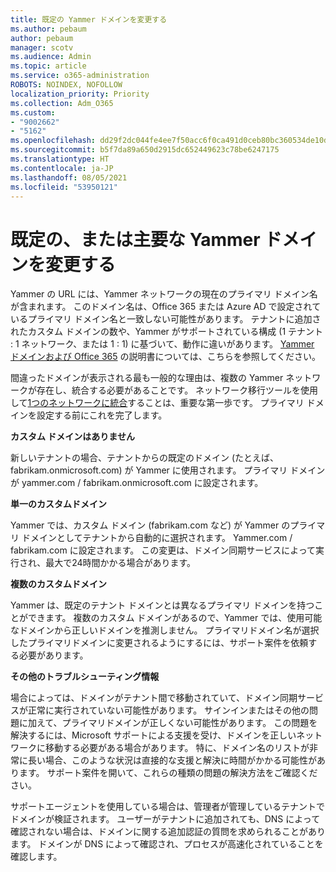 ```yaml
---
title: 既定の Yammer ドメインを変更する
ms.author: pebaum
author: pebaum
manager: scotv
ms.audience: Admin
ms.topic: article
ms.service: o365-administration
ROBOTS: NOINDEX, NOFOLLOW
localization_priority: Priority
ms.collection: Adm_O365
ms.custom:
- "9002662"
- "5162"
ms.openlocfilehash: dd29f2dc044fe4ee7f50acc6f0ca491d0ceb80bc360534de10d4010230614f80
ms.sourcegitcommit: b5f7da89a650d2915dc652449623c78be6247175
ms.translationtype: HT
ms.contentlocale: ja-JP
ms.lasthandoff: 08/05/2021
ms.locfileid: "53950121"
---
```

# <a name="changing-the-defaultprimary-yammer-domain"></a>既定の、または主要な Yammer ドメインを変更する

Yammer の URL には、Yammer ネットワークの現在のプライマリ ドメイン名が含まれます。 このドメイン名は、Office 365 または Azure AD で設定されているプライマリ ドメイン名と一致しない可能性があります。 テナントに追加されたカスタム ドメインの数や、Yammer がサポートされている構成 (1 テナント : 1 ネットワーク、または 1 : 1) に基づいて、動作に違いがあります。 [Yammer ドメインおよび Office 365](https://docs.microsoft.com/yammer/configure-your-yammer-network/manage-yammer-domains) の説明書については、こちらを参照してください。

間違ったドメインが表示される最も一般的な理由は、複数の Yammer ネットワークが存在し、統合する必要があることです。 ネットワーク移行ツールを使用して[1つのネットワークに統合](https://docs.microsoft.com/yammer/configure-your-yammer-network/consolidate-multiple-yammer-networks)することは、重要な第一歩です。 プライマリ ドメインを設定する前にこれを完了します。

**カスタム ドメインはありません**

新しいテナントの場合、テナントからの既定のドメイン (たとえば、fabrikam.onmicrosoft.com) が Yammer に使用されます。 プライマリ ドメインが yammer.com / fabrikam.onmicrosoft.com に設定されます。

**単一のカスタムドメイン**

Yammer では、カスタム ドメイン (fabrikam.com など) が Yammer のプライマリ ドメインとしてテナントから自動的に選択されます。 Yammer.com / fabrikam.com に設定されます。 この変更は、ドメイン同期サービスによって実行され、最大で24時間かかる場合があります。

**複数のカスタムドメイン**

Yammer は、既定のテナント ドメインとは異なるプライマリ ドメインを持つことができます。 複数のカスタム ドメインがあるので、Yammer では、使用可能なドメインから正しいドメインを推測しません。 プライマリドメイン名が選択したプライマリドメインに変更されるようにするには、サポート案件を依頼する必要があります。

**その他のトラブルシューティング情報**

場合によっては、ドメインがテナント間で移動されていて、ドメイン同期サービスが正常に実行されていない可能性があります。 サインインまたはその他の問題に加えて、プライマリドメインが正しくない可能性があります。 この問題を解決するには、Microsoft サポートによる支援を受け、ドメインを正しいネットワークに移動する必要がある場合があります。 特に、ドメイン名のリストが非常に長い場合、このような状況は直接的な支援と解決に時間がかかる可能性があります。 サポート案件を開いて、これらの種類の問題の解決方法をご確認ください。

サポートエージェントを使用している場合は、管理者が管理しているテナントでドメインが検証されます。 ユーザーがテナントに追加されても、DNS によって確認されない場合は、ドメインに関する追加認証の質問を求められることがあります。 ドメインが DNS によって確認され、プロセスが高速化されていることを確認します。
